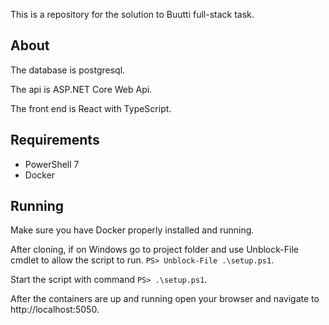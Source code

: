 This is a repository for the solution to Buutti full-stack task.

## About

The database is postgresql.

The api is ASP.NET Core Web Api.

The front end is React with TypeScript.

## Requirements

* PowerShell 7
* Docker

## Running

Make sure you have Docker properly installed and running.

After cloning, if on Windows go to project folder and use Unblock-File cmdlet to allow the script to run. `PS> Unblock-File .\setup.ps1`. 

Start the script with command `PS> .\setup.ps1`.

After the containers are up and running open your browser and navigate to http://localhost:5050.